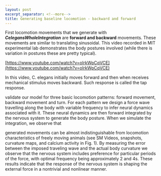 ```yaml
---
layout: post
excerpt_separator: <!--more-->
title: Generating baseline locomotion - backward and forward
---
```



First locomotion movements that we generate with **_CelegansWholeIntegration_** are **forward and backward** movements. These movements are similar to translating sinusoidal. This video recorded in MIT experimental lab demonstrates the body postures involved (while there is variation in postures these are pretty typical).

[https://www.youtube.com/watch?v=olrkWpCqVCE](https://www.youtube.com/watch?v=olrkWpCqVCE)

In this video, C. elegans initially moves forward and then when receives mechanical stimulus moves backward. Such response is called the tap response.  

validate our model for three basic locomotion patterns: forward movement, backward movement and turn. For each pattern we design a force wave travelling along the body with variable frequency to infer neural dynamics associated with it. These neural dynamics are then forward integrated by the nervous system to generate the body posture. When we simulate the integration, we observe that
 
generated movements can be almost indistinguishable from locomotion characteristics of freely moving animals (see SM Videos, snapshots, curvature maps, and calcium activity in Fig. 1). By measuring the error between the imposed traveling wave and the actual body curvature we observe that the nervous system includes preference for particular periods of the force, with optimal frequency being approximately 2 and 4s. These results indicate that the response of the nervous system is shaping the external force in a nontrivial and nonlinear manner. 

<!--more-->
